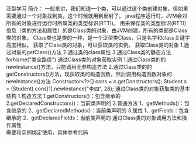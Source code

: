 泛型学习
    简介：
        一般来讲，我们知道一个类，可以通过这个类创建对象，但如果需要通过一个对象找到类，这个时候就用到反射了。
        java程序运行时，JVM会对所有的对象进行运行时所属类的类型标识(RTTI)。
        用来保存类的类型标识(RTTI)信息（类的方法和属性）的是Class类的对象，由JVM创建，所有的类都是Class类的对象。
        Class类也是类的一种，是一个泛型类Class<T>，只是名字和class关键字高度相似。
        获取了Class类的对象，可以获取类的实例。
    获取Class类的对象
        1.通过对象的getClass()方法
        2.通过类的class属性
        3.通过Class类的静态方法forName("类全路径")
    通过Class类的对象获取实例
        1.通过Class类的的 newInstance()方法，只能调用无参构造方法
        2.通过Class类的的 getConstructors()方法，现获取类的构造函数，然后调用构造函数对象的newInstance()方法
            Constructor<?>[] cons = c.getConstructors();
            Student    s = (Student) cons[1].newInstance("李四", 28);
    通过Class类的对象获取类的基本结构
        1.构造方法
            1.getConstructors()：包含继承的
            2.getDeclaredConstructors()：当前类声明的
        2.普通方法
            1、getMethods()：包含继承的
            2、getDeclaredMethods()：当前类声明的
        3.属性
            1、getFields：包含继承的
            2、getDeclaredFields：当前类声明的
    通过Class类的对象调用方法和操作属性        
        需要和实例绑定使用，具体参考代码
